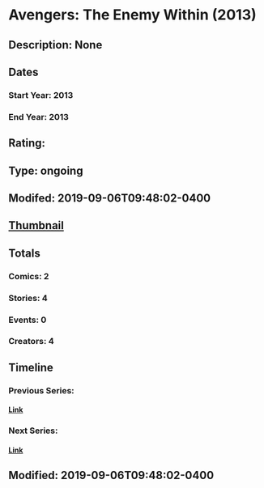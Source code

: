 # Avengers: The Enemy Within (2013)
## Description: None
## Dates
### Start Year: 2013
### End Year: 2013
## Rating: 
## Type: ongoing
## Modifed: 2019-09-06T09:48:02-0400
## [Thumbnail](http://i.annihil.us/u/prod/marvel/i/mg/6/90/543809a9b43ce.jpg)
## Totals
### Comics: 2
### Stories: 4
### Events: 0
### Creators: 4
## Timeline
### Previous Series: 
#### [Link]()
### Next Series: 
#### [Link]()
## Modified: 2019-09-06T09:48:02-0400
